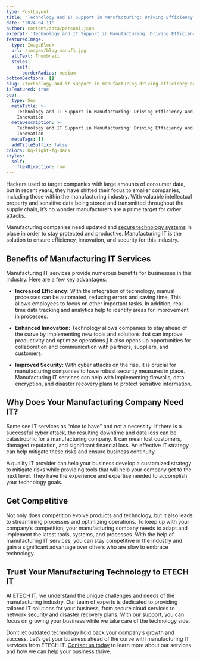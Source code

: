 ```yaml
---
type: PostLayout
title: 'Technology and IT Support in Manufacturing: Driving Efficiency and Innovation'
date: '2024-04-11'
author: content/data/person1.json
excerpt: 'Technology and IT Support in Manufacturing: Driving Efficiency and Innovation'
featuredImage:
  type: ImageBlock
  url: /images/blog-manuf1.jpg
  altText: Thumbnail
  styles:
    self:
      borderRadius: medium
bottomSections: []
slug: /technology-and-it-support-in-manufacturing-driving-efficiency-and-innovation
isFeatured: true
seo:
  type: Seo
  metaTitle: >-
    Technology and IT Support in Manufacturing: Driving Efficiency and
    Innovation
  metaDescription: >-
    Technology and IT Support in Manufacturing: Driving Efficiency and
    Innovation
  metaTags: []
  addTitleSuffix: false
colors: bg-light-fg-dark
styles:
  self:
    flexDirection: row
---
```

Hackers used to target companies with large amounts of consumer data, but in recent years, they have shifted their focus to smaller companies, including those within the manufacturing industry. With valuable intellectual property and sensitive data being stored and transmitted throughout the supply chain, it’s no wonder manufacturers are a prime target for cyber attacks.

Manufacturing companies need updated and [secure technology systems](https://etechitsupport/service/manufacturing-it-services/) in place in order to stay protected and productive. Manufacturing IT is the solution to ensure efficiency, innovation, and security for this industry.

## **Benefits of Manufacturing IT Services**

Manufacturing IT services provide numerous benefits for businesses in this industry. Here are a few key advantages:

*   **Increased Efficiency:** With the integration of technology, manual processes can be automated, reducing errors and saving time. This allows employees to focus on other important tasks. In addition, real-time data tracking and analytics help to identify areas for improvement in processes.

*   **Enhanced Innovation:** Technology allows companies to stay ahead of the curve by implementing new tools and solutions that can improve productivity and optimize operations.[1](https://www.forbes.com/sites/forbescoachescouncil/2024/04/24/how-to-successfully-organize-your-business-operations-for-service-based-businesses/?sh=32b607b73bb1) It also opens up opportunities for collaboration and communication with partners, suppliers, and customers.

*   **Improved Security:** With cyber attacks on the rise, it is crucial for manufacturing companies to have robust security measures in place. Manufacturing IT services can help with implementing firewalls, data encryption, and disaster recovery plans to protect sensitive information.

## **Why Does Your Manufacturing Company Need IT?**

Some see IT services as “nice to have” and not a necessity. If there is a successful cyber attack, the resulting downtime and data loss can be catastrophic for a manufacturing company. It can mean lost customers, damaged reputation, and significant financial loss. An effective IT strategy can help mitigate these risks and ensure business continuity.

A quality IT provider can help your business develop a customized strategy to mitigate risks while providing tools that will help your company get to the next level. They have the experience and expertise needed to accomplish your technology goals.

## **Get Competitive**

Not only does competition evolve products and technology, but it also leads to streamlining processes and optimizing operations. To keep up with your company’s competition, your manufacturing company needs to adapt and implement the latest tools, systems, and processes. With the help of manufacturing IT services, you can stay competitive in the industry and gain a significant advantage over others who are slow to embrace technology.

## **Trust Your Manufacturing Technology to ETECH IT**

At ETECH IT, we understand the unique challenges and needs of the manufacturing industry. Our team of experts is dedicated to providing tailored IT solutions for your business, from secure cloud services to network security and disaster recovery plans. With our support, you can focus on growing your business while we take care of the technology side.

Don’t let outdated technology hold back your company’s growth and success. Let’s get your business ahead of the curve with manufacturing IT services from ETECH IT. [Contact us today](https://etechitsupport.com/contact/) to learn more about our services and how we can help your business thrive.

